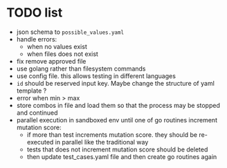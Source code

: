 
# TODO list
- json schema to `possible_values.yaml` 
- handle errors:
    - when no values exist
    - when files does not exist
- fix remove approved file
- use golang rather than filesystem commands
- use config file. this allows testing in different languages
- `id` should be reserved input key. Maybe change the structure of yaml template ?
- error when min > max
- store combos in file and load them so that the process may be stopped and continued
- parallel execution in sandboxed env until one of go routines increment mutation score:
    - if more than test increments mutation score. they should be re-executed in parallel like the traditional way
    - tests that does not increment mutation score should be deleted
    - then update test_cases.yaml file and then create go routines again

